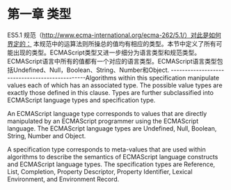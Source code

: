 第一章 类型
===============================================
ES5.1 规范（http://www.ecma-international.org/ecma-262/5.1/）对此是如何界定的：
  本规范中的运算法则所操总的值均有相应的类型。本节中定义了所有可能出现的类型。ECMAScript类型又进一步细分为语言类型和规范类型。
  ECMAScript语言中所有的值都有一个对应的语言类型。ECMAScript语言类型包括Undefined、Null，Boolean、String、Number和Object.
  -----------------------------------------------Algorithms within this specification manipulate values each of which has an associated type. The possible value types are exactly those defined in this clause. Types are further subclassified into ECMAScript language types and specification type.

  An ECMAScript language type corresponds to values that are directly manipulated by an ECMAScript programmer using the ECMAScript language. The ECMAScript language types are Undefined, Null, Boolean, String, Number and Object.

  A specification type corresponds to meta-values that are used within algorithms to describe the semantics of ECMAScript language constructs and ECMAScript language types. The specification types are Reference, List, Completion, Property Descriptor, Property Identifier, Lexical Environment, and Environment Record.
